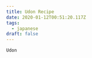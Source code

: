 ```yaml
---
title: Udon Recipe
date: 2020-01-12T00:51:20.117Z
tags:
  - japanese
draft: false
---
```

```
Udon
```
